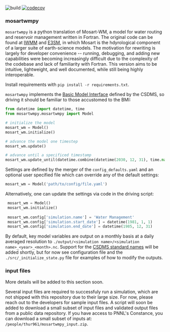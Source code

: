 ![build](https://github.com/IMMM-SFA/mosartwmpy/workflows/build/badge.svg) [![codecov](https://codecov.io/gh/IMMM-SFA/mosartwmpy/branch/main/graph/badge.svg?token=IPOY8984MB)](https://codecov.io/gh/IMMM-SFA/mosartwmpy)


### mosartwmpy

`mosartwmpy` is a python translation of Mosart-WM, a model for water routing and reservoir management written in Fortran. The original code can be found at [IWMM](https://github.com/IMMM-SFA/iwmm) and [E3SM](https://github.com/E3SM-Project/E3SM), in which Mosart is the hdyrological component of a larger suite of earth-science models. The motivation for rewriting is largely for developer convenience -- running, debugging, and adding new capabilities were becoming increasingly difficult due to the complexity of the codebase and lack of familiarity with Fortran. This version aims to be intuitive, lightweight, and well documented, while still being highly interoperable.

Install requirements with `pip install -r requirements.txt`.

`mosartwmpy` implements the [Basic Model Interface](https://csdms.colorado.edu/wiki/BMI) defined by the CSDMS, so driving it should be familiar to those accustomed to the BMI:

```python
from datetime import datetime, time
from mosartwmpy.mosartwmpy import Model

# initialize the model
mosart_wm = Model()
mosart_wm.initialize()

# advance the model one timestep
mosart_wm.update()

# advance until a specificed timestamp
mosart_wm.update_until(datetime.combine(datetime(2030, 12, 31), time.max).timestamp())
```

Settings are defined by the merger of the `config_defaults.yaml` and an optional user specified file which can override any of the default settings:

```python
mosart_wm = Model('path/to/config/file.yaml')
```

Alternatively, one can update the settings via code in the driving script:

```python
 mosart_wm = Model()
 mosart_wm.initialize()
 
 mosart_wm.config['simulation.name'] = 'Water Management'
 mosart_wm.config['simulation.start_date'] = datetime(1981, 1, 1)
 mosart_wm.config['simulation.end_date'] = datetime(1985, 12, 31)
```

By default, key model variables are output on a monthly basis at a daily averaged resolution to `./output/<simulation name>/<simulation name>_<year>_<month>.nc`. Support for the [CSDMS standard names](https://github.com/csdms/standard_names) will be added shortly, but for now see configuration file and the `./src/_initialize_state.py` file for examples of how to modify the outputs.

### input files

More details will be added to this section soon.

Several input files are required to successfuly run a simulation, which are not shipped with this repository due to their large size. For now, please reach out to the developers for sample input files. A script will soon be added to download a small subset of input files and validated output files from a public data repository. If you have access to PNNL's Constance, you can download a small subset of inputs at: `/people/thur961/mosartwmpy_input.zip`.
